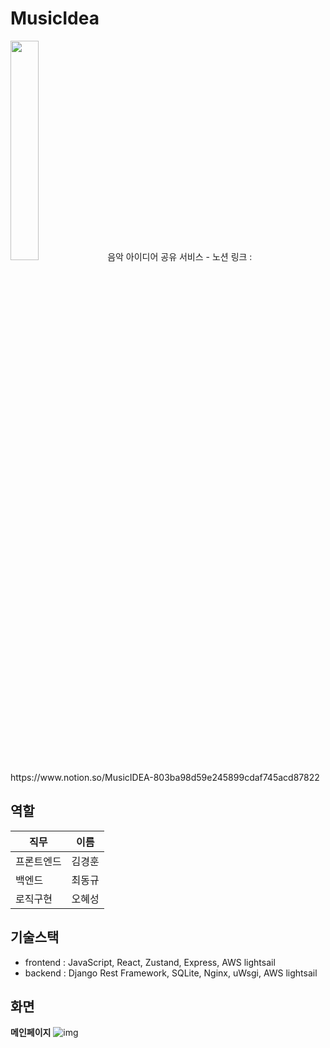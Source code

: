 # MusicIdea
<img src = "https://cdn.discordapp.com/attachments/1042038831043579968/1052195773271515136/musicIdeaIcon.png" width="30%" height="30%" />
음악 아이디어 공유 서비스
- 노션 링크 : https://www.notion.so/MusicIDEA-803ba98d59e245899cdaf745acd87822
  
## 역할
|직무|이름|
|-|-|
|프론트엔드|김경훈|
|백엔드|최동규|
|로직구현|오혜성|
## 기술스택
- frontend : JavaScript, React, Zustand, Express, AWS lightsail
- backend : Django Rest Framework, SQLite, Nginx, uWsgi, AWS lightsail
## 화면
**메인페이지** 
![img](https://s3.us-west-2.amazonaws.com/secure.notion-static.com/6c1555f7-2d5b-4a18-9a42-723742f282e7/K-039.png?X-Amz-Algorithm=AWS4-HMAC-SHA256&X-Amz-Content-Sha256=UNSIGNED-PAYLOAD&X-Amz-Credential=AKIAT73L2G45EIPT3X45%2F20230209%2Fus-west-2%2Fs3%2Faws4_request&X-Amz-Date=20230209T174259Z&X-Amz-Expires=86400&X-Amz-Signature=95222af8a667f3231c2441b40ac9548b9acc62e1bb9e78bb96c02f00e3451aec&X-Amz-SignedHeaders=host&response-content-disposition=filename%3D%22K-039.png%22&x-id=GetObject)
